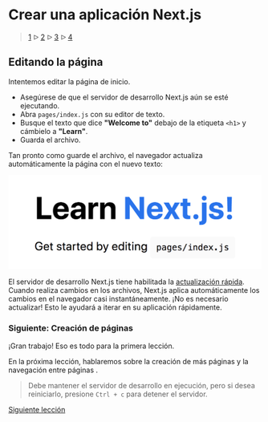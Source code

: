 # Crear una aplicación Next.js

> [1](./1.md) &#5125; [2](./2.md) &#5125; [3](./3.md) &#5125; [4](./4.md)

## Editando la página

Intentemos editar la página de inicio.

- Asegúrese de que el servidor de desarrollo Next.js aún se esté ejecutando.
- Abra `pages/index.js` con su editor de texto.
- Busque el texto que dice **"Welcome to"** debajo de la etiqueta `<h1>` y cámbielo a **"Learn"**.
- Guarda el archivo.

Tan pronto como guarde el archivo, el navegador actualiza automáticamente la página con el nuevo texto:

![](./images/learn-nextjs.png)

El servidor de desarrollo Next.js tiene habilitada la [actualización rápida](https://nextjs.org/docs/basic-features/fast-refresh). Cuando realiza cambios en los archivos, Next.js aplica automáticamente los cambios en el navegador casi instantáneamente. ¡No es necesario actualizar! Esto le ayudará a iterar en su aplicación rápidamente.

### Siguiente: Creación de páginas

¡Gran trabajo! Eso es todo para la primera lección.

En la próxima lección, hablaremos sobre la creación de más páginas y la navegación entre páginas .

> Debe mantener el servidor de desarrollo en ejecución, pero si desea reiniciarlo, presione `Ctrl + c` para detener el servidor.

[Siguiente lección](../2/1.md)
